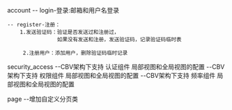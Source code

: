 account
    -- login-登录:邮箱和用户名登录

    -- register-注册：
        1.发送验证码：验证是否发送过和注册过，
                    如果没有发送和注册，发送验证码，记录验证码临时表

         2.注册用户：添加用户，删除验证码临时记录

security_access
    --CBV架构下支持 认证组件 局部视图和全局视图的配置
    --CBV架构下支持 权限组件 局部视图和全局视图的配置
    --CBV架构下支持 频率组件 局部视图和全局视图的配置

page
    --增加自定义分页类